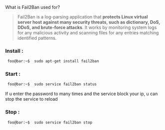 What is Fail2Ban used for?

>Fail2Ban is a log-parsing application that **protects Linux virtual server host against many security threats, such as dictionary, DoS, DDoS, and brute-force attacks**. It works by monitoring system logs for any malicious activity and scanning files for any entries matching identified patterns.

### Install :
````bash
 foo@bar:~$  sudo apt-get install fail2ban
````

### Start :  
````bash
 foo@bar:~$  sudo service fail2ban status
````

If u enter the password to many times and the service block your ip, u can stop the service to reload 
### Stop :  
````bash
 foo@bar:~$  sudo service fail2ban stop   
````